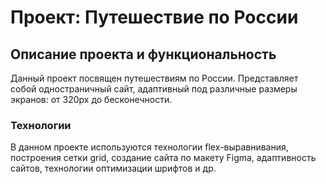# Проект: Путешествие по России

## Описание проекта и функциональность
Данный проект посвящен путешествиям по России. Представляет собой одностраничный сайт, адаптивный под различные размеры экранов: от 320px до бесконечности.

### Технологии
В данном проекте используются технологии flex-выравнивания, построения сетки grid, создание сайта по макету Figma, адаптивность сайтов, технологии оптимизации шрифтов и др.
